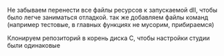 
Не забываем перенести все файлы ресурсов к запускаемой dll, чтобы было легче заниматься отладкой.
так же добавляем файлы команд (например тестовые, в главных функциях не мусорим, прибираемся) 

Клонируем репозиторий в корень диска  C, чтобы настройки студии были одинаковые
